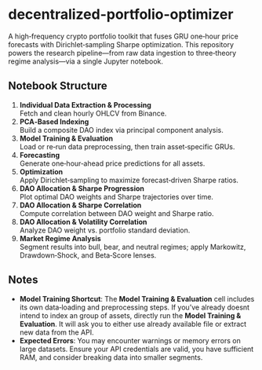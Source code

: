 # decentralized-portfolio-optimizer

A high‑frequency crypto portfolio toolkit that fuses GRU one‑hour price forecasts with Dirichlet‑sampling Sharpe optimization. This repository powers the research pipeline—from raw data ingestion to three‑theory regime analysis—via a single Jupyter notebook.

## Notebook Structure

1. **Individual Data Extraction & Processing**  
   Fetch and clean hourly OHLCV from Binance.  
2. **PCA‑Based Indexing**  
   Build a composite DAO index via principal component analysis.  
3. **Model Training & Evaluation**  
   Load or re‑run data preprocessing, then train asset‑specific GRUs.  
4. **Forecasting**  
   Generate one‑hour‑ahead price predictions for all assets.  
5. **Optimization**  
   Apply Dirichlet‑sampling to maximize forecast‑driven Sharpe ratios.  
6. **DAO Allocation & Sharpe Progression**  
   Plot optimal DAO weights and Sharpe trajectories over time.  
7. **DAO Allocation & Sharpe Correlation**  
   Compute correlation between DAO weight and Sharpe ratio.  
8. **DAO Allocation & Volatility Correlation**  
   Analyze DAO weight vs. portfolio standard deviation.  
9. **Market Regime Analysis**  
   Segment results into bull, bear, and neutral regimes; apply Markowitz, Drawdown‑Shock, and Beta‑Score lenses.

## Notes

- **Model Training Shortcut**: The **Model Training & Evaluation** cell includes its own data‑loading and preprocessing steps. If you’ve already doesnt intend to index an group of assets, directly run the **Model Training & Evaluation**. It will ask you to either use already available file or extract new data from the API.
- **Expected Errors**: You may encounter warnings or memory errors on large datasets. Ensure your API credentials are valid, you have sufficient RAM, and consider breaking data into smaller segments.
